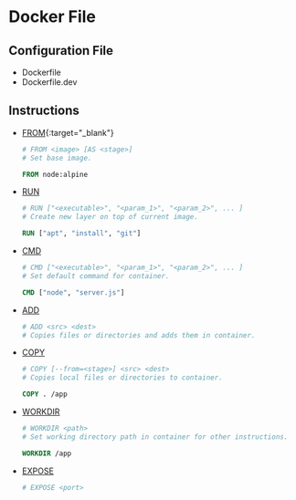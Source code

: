 Docker File
===========

Configuration File
------------------
- Dockerfile
- Dockerfile.dev

Instructions
------------
- [FROM](https://docs.docker.com/engine/reference/builder/#from){:target="_blank"}
	```dockerfile
	# FROM <image> [AS <stage>]
	# Set base image.

	FROM node:alpine
	```
- [RUN](https://docs.docker.com/engine/reference/builder/#run)
	```dockerfile
	# RUN ["<executable>", "<param_1>", "<param_2>", ... ]
	# Create new layer on top of current image.

	RUN ["apt", "install", "git"]
	``````
- [CMD](https://docs.docker.com/engine/reference/builder/#cmd)
	```dockerfile
	# CMD ["<executable>", "<param_1>", "<param_2>", ... ]
	# Set default command for container.

	CMD ["node", "server.js"]
	```
- [ADD](https://docs.docker.com/engine/reference/builder/#add)
	```dockerfile
	# ADD <src> <dest>
	# Copies files or directories and adds them in container.
	```
- [COPY](https://docs.docker.com/engine/reference/builder/#copy)
	```dockerfile
	# COPY [--from=<stage>] <src> <dest>
	# Copies local files or directories to container.

	COPY . /app
	```
- [WORKDIR](https://docs.docker.com/engine/reference/builder/#workdir)
	```dockerfile
	# WORKDIR <path>
	# Set working directory path in container for other instructions.

	WORKDIR /app
	```
- [EXPOSE](https://docs.docker.com/engine/reference/builder/#expose)
	```dockerfile
	# EXPOSE <port>
	```